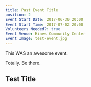 ```yaml
---
title: Past Event Title
position: 2
Event Start Date: 2017-06-30 20:00
Event Start Time: 2017-07-02 20:00
Volunteers Needed?: true
Event Venue: Hines Community Center
Event Image: test-event.jpg
---
```


This WAS an awesome event.

Totally. Be there.

## Test Title
